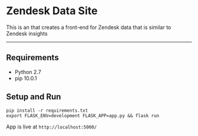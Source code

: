 # Zendesk Data Site

This is an that creates a front-end for Zendesk data that is similar to Zendesk insights

---

## Requirements

- Python 2.7
- pip 10.0.1

## Setup and Run

```
pip install -r requirements.txt
export FLASK_ENV=development FLASK_APP=app.py && flask run
```

App is live at `http://localhost:5000/`
